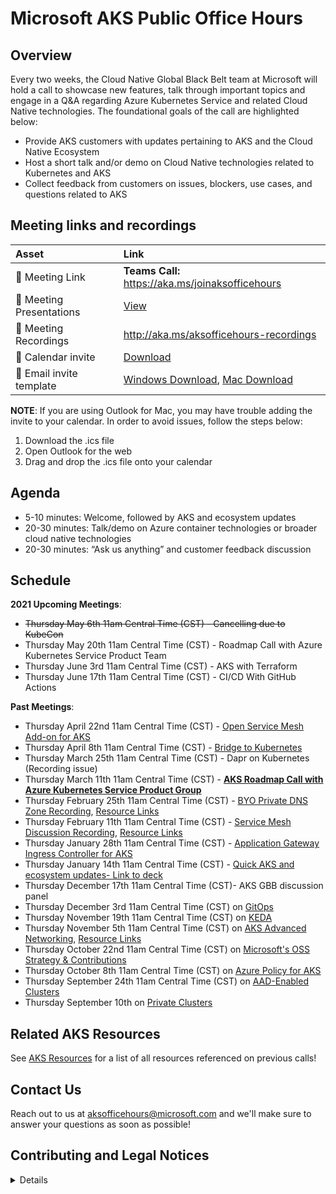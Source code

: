 # Microsoft AKS Public Office Hours

## Overview
Every two weeks, the Cloud Native Global Black Belt team at Microsoft will hold a call to showcase new features, talk through important topics and engage in a Q&A regarding Azure Kubernetes Service and related Cloud Native technologies. The foundational goals of the call are highlighted below: 
- Provide AKS customers with updates pertaining to AKS and the Cloud Native Ecosystem 
- Host a short talk and/or demo on Cloud Native technologies related to Kubernetes and AKS 
- Collect feedback from customers on issues, blockers, use cases, and questions related to AKS 

## Meeting links and recordings 

| Asset | Link        |
|:-----------|:------------|
| 🔗 Meeting Link | **Teams Call:** https://aka.ms/joinaksofficehours
| 📝 Meeting Presentations | [View](https://github.com/Azure/aks-gbb-officehours/tree/main/Presentations)
| 🎥 Meeting Recordings | http://aka.ms/aksofficehours-recordings
| :calendar: Calendar invite | [Download](https://aksofficehours.blob.core.windows.net/calendar-invites-2021/Microsoft%20AKS%20Public%20Office%20Hours.ics?sp=r&st=2021-01-21T16:46:05Z&se=2021-12-03T00:46:05Z&spr=https&sv=2019-12-12&sr=b&sig=c1SKYVk3pkCn1Z%2FJvwxPSuhusvsyRC6c9eqDO4CNieQ%3D)
| :email: Email invite template | [Windows Download](https://aksofficehours.blob.core.windows.net/calendar-invites-2021/You're%20invited%20to%20AKS%20Public%20Office%20Hours!%20.oft?sp=r&st=2021-01-21T18:27:20Z&se=2022-01-01T02:27:20Z&spr=https&sv=2019-12-12&sr=b&sig=k%2BhvLeTssztMAjRxGpsT0uvzlvUafNV2cQL5rhJWV6I%3D), [Mac Download](https://aksofficehours.blob.core.windows.net/calendar-invites-2021/You're%20invited%20to%20AKS%20Public%20Office%20Hours!.emltpl?sp=r&st=2021-01-21T18:14:35Z&se=2022-01-01T02:14:35Z&spr=https&sv=2019-12-12&sr=b&sig=oyCigJ0D8K5BVwxXnuACnj8%2BgMGa2PFjCS3qYE4jJK4%3D)

**NOTE**: If you are using Outlook for Mac, you may have trouble adding the invite to your calendar. In order to avoid issues, follow the steps below: 
1. Download the .ics file 
2. Open Outlook for the web 
3. Drag and drop the .ics file onto your calendar 
## Agenda
- 5-10 minutes: Welcome, followed by AKS and ecosystem updates 
- 20-30 minutes: Talk/demo on Azure container technologies or broader cloud native technologies 
- 20-30 minutes: “Ask us anything” and customer feedback discussion

## Schedule 

**2021 Upcoming Meetings**:
- ~~Thursday May 6th 11am Central Time (CST) - Cancelling due to KubeCon~~
- Thursday May 20th 11am Central Time (CST) - Roadmap Call with Azure Kubernetes Service Product Team  
- Thursday June 3rd 11am Central Time (CST) - AKS with Terraform
- Thursday June 17th 11am Central Time (CST) - CI/CD With GitHub Actions

**Past Meetings**: 
- Thursday April 22nd 11am Central Time (CST) - [Open Service Mesh Add-on for AKS](https://youtu.be/xrCkX4CEtuw)
- Thursday April 8th 11am Central Time (CST) - [Bridge to Kubernetes](https://www.youtube.com/watch?v=ayziamboWlo)
- Thursday March 25th 11am Central Time (CST) - Dapr on Kubernetes (Recording issue) 
- Thursday March 11th 11am Central Time (CST) - [**AKS Roadmap Call with Azure Kubernetes Service Product Group**](https://youtu.be/fy76498bhYU)
- Thursday February 25th 11am Central Time (CST) - [BYO Private DNS Zone Recording](https://www.youtube.com/watch?v=8Q2olWtNHBw), [Resource Links](https://github.com/Azure/aks-gbb-officehours/blob/main/Resources.md)
- Thursday February 11th 11am Central Time (CST) - [Service Mesh Discussion Recording](https://youtu.be/3Y66q_AgtvY), [Resource Links](https://github.com/Azure/aks-gbb-officehours/blob/main/Resources.md#open-source-and-ecosystem-callouts-2112021)
- Thursday January 28th 11am Central Time (CST) - [Application Gateway Ingress Controller for AKS](https://youtu.be/ybJY5_U5sdg?list=PLKFaWBYMOdDtIGnRBFSgjWwrkaqP3XZ5M)
- Thursday January 14th 11am Central Time (CST) - [Quick AKS and ecosystem updates- Link to deck](https://github.com/Azure/aks-gbb-officehours/raw/main/Presentations/Jan14thUpdates.pptx)
- Thursday December 17th 11am Central Time (CST)- AKS GBB discussion panel
- Thursday December 3rd 11am Central Time (CST) on [GitOps](https://www.youtube.com/watch?v=APooVi5g8eI&list=PLKFaWBYMOdDtIGnRBFSgjWwrkaqP3XZ5M&index=1)
- Thursday November 19th 11am Central Time (CST) on [KEDA](https://youtu.be/Z_n-FrOx7gY?list=PLKFaWBYMOdDtIGnRBFSgjWwrkaqP3XZ5M)
- Thursday November 5th 11am Central Time (CST) on [AKS Advanced Networking](https://youtu.be/8YT1m24PoW4), [Resource Links](https://github.com/Azure/aks-gbb-officehours/blob/main/Resources.md#advanced-networking-115-call)
- Thursday October 22nd 11am Central Time (CST) on [Microsoft's OSS Strategy & Contributions](https://youtu.be/rgSm-EUfQ3A?list=PLKFaWBYMOdDtIGnRBFSgjWwrkaqP3XZ5M)
- Thursday October 8th 11am Central Time (CST) on [Azure Policy for AKS](https://youtu.be/aFogd3aGxVI)
- Thursday September 24th 11am Central Time (CST) on [AAD-Enabled Clusters](https://youtu.be/2s19zk_Z4DQ)
- Thursday September 10th on [Private Clusters](https://youtu.be/yzrIVm6hwYg)

## Related AKS Resources

See [AKS Resources](https://github.com/Azure/aks-gbb-officehours/blob/main/Resources.md) for a list of all resources referenced on previous calls! 

## Contact Us

Reach out to us at aksofficehours@microsoft.com and we'll make sure to answer your questions as soon as possible!

## Contributing and Legal Notices 
<details> 
  
## Contributing

This project welcomes contributions and suggestions.  Most contributions require you to agree to a
Contributor License Agreement (CLA) declaring that you have the right to, and actually do, grant us
the rights to use your contribution. For details, visit https://cla.opensource.microsoft.com.

When you submit a pull request, a CLA bot will automatically determine whether you need to provide
a CLA and decorate the PR appropriately (e.g., status check, comment). Simply follow the instructions
provided by the bot. You will only need to do this once across all repos using our CLA.

This project has adopted the [Microsoft Open Source Code of Conduct](https://opensource.microsoft.com/codeofconduct/).
For more information see the [Code of Conduct FAQ](https://opensource.microsoft.com/codeofconduct/faq/) or
contact [opencode@microsoft.com](mailto:opencode@microsoft.com) with any additional questions or comments.

## Legal Notices

Microsoft and any contributors grant you a license to the Microsoft documentation and other content
in this repository under the [Creative Commons Attribution 4.0 International Public License](https://creativecommons.org/licenses/by/4.0/legalcode),
see the [LICENSE](LICENSE) file, and grant you a license to any code in the repository under the [MIT License](https://opensource.org/licenses/MIT), see the
[LICENSE-CODE](LICENSE-CODE) file.

Microsoft, Windows, Microsoft Azure and/or other Microsoft products and services referenced in the documentation
may be either trademarks or registered trademarks of Microsoft in the United States and/or other countries.
The licenses for this project do not grant you rights to use any Microsoft names, logos, or trademarks.
Microsoft's general trademark guidelines can be found at http://go.microsoft.com/fwlink/?LinkID=254653.

Privacy information can be found at https://privacy.microsoft.com/en-us/

Microsoft and any contributors reserve all other rights, whether under their respective copyrights, patents,
or trademarks, whether by implication, estoppel or otherwise.
</details>
